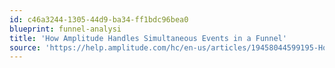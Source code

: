 ```yaml
---
id: c46a3244-1305-44d9-ba34-ff1bdc96bea0
blueprint: funnel-analysi
title: 'How Amplitude Handles Simultaneous Events in a Funnel'
source: 'https://help.amplitude.com/hc/en-us/articles/19458044599195-How-Amplitude-handles-simultaneous-events-in-a-funnel'
---
```

